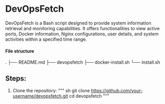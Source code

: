 # DevOpsFetch
DevOpsFetch is a Bash script designed to provide system information retrieval and monitoring capabilities. It offers functionalities to view active ports, Docker information, Nginx configurations, user details, and system activities within a specified time range.

#### File structure
.
├── README.md
├── devopsfetch
├── docker-install.sh
└── install.sh

## Steps:

1. Clone the repository:
""" sh
git clone https://github.com/your-username/devopsfetch.git
cd devopsfetch
"""
